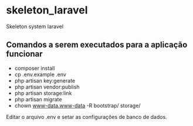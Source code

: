 # skeleton_laravel
Skeleton system laravel

## Comandos a serem executados para a aplicação funcionar
- composer install
- cp .env.example .env
- php artisan key:generate
- php artisan vendor:publish
- php artisan storage:link
- php artisan migrate
- chown www-data.www-data -R bootstrap/ storage/

Editar o arquivo .env e setar as configurações de banco de dados.